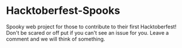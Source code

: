 # Hacktoberfest-Spooks
Spooky web project for those to contribute to their first Hacktoberfest! Don't be scared or off put if you can't see an issue for you. Leave a comment and we will think of something.

